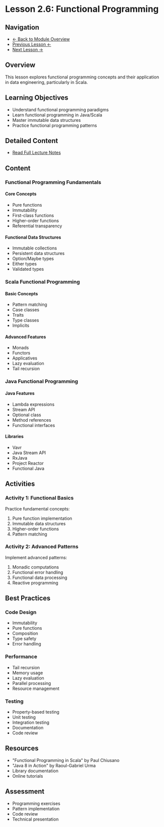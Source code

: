 # Lesson 2.6: Functional Programming

## Navigation
- [← Back to Module Overview](../README.md)
- [Previous Lesson ←](./2.5-java-scala-basics.md)
- [Next Lesson →](./2.7-version-control.md)

## Overview
This lesson explores functional programming concepts and their application in data engineering, particularly in Scala.

## Learning Objectives
- Understand functional programming paradigms
- Learn functional programming in Java/Scala
- Master immutable data structures
- Practice functional programming patterns

## Detailed Content
- [Read Full Lecture Notes](./lectures/lesson-2-6.md)

## Content

### Functional Programming Fundamentals

#### Core Concepts
- Pure functions
- Immutability
- First-class functions
- Higher-order functions
- Referential transparency

#### Functional Data Structures
- Immutable collections
- Persistent data structures
- Option/Maybe types
- Either types
- Validated types

### Scala Functional Programming

#### Basic Concepts
- Pattern matching
- Case classes
- Traits
- Type classes
- Implicits

#### Advanced Features
- Monads
- Functors
- Applicatives
- Lazy evaluation
- Tail recursion

### Java Functional Programming

#### Java Features
- Lambda expressions
- Stream API
- Optional class
- Method references
- Functional interfaces

#### Libraries
- Vavr
- Java Stream API
- RxJava
- Project Reactor
- Functional Java

## Activities

### Activity 1: Functional Basics
Practice fundamental concepts:
1. Pure function implementation
2. Immutable data structures
3. Higher-order functions
4. Pattern matching

### Activity 2: Advanced Patterns
Implement advanced patterns:
1. Monadic computations
2. Functional error handling
3. Functional data processing
4. Reactive programming

## Best Practices

### Code Design
- Immutability
- Pure functions
- Composition
- Type safety
- Error handling

### Performance
- Tail recursion
- Memory usage
- Lazy evaluation
- Parallel processing
- Resource management

### Testing
- Property-based testing
- Unit testing
- Integration testing
- Documentation
- Code review

## Resources
- "Functional Programming in Scala" by Paul Chiusano
- "Java 8 in Action" by Raoul-Gabriel Urma
- Library documentation
- Online tutorials

## Assessment
- Programming exercises
- Pattern implementation
- Code review
- Technical presentation 
